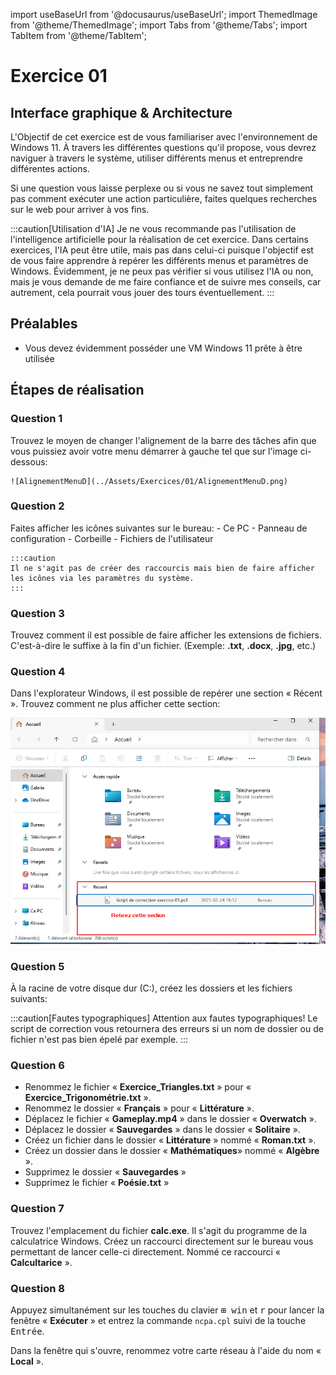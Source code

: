 import useBaseUrl from '@docusaurus/useBaseUrl';
import ThemedImage from '@theme/ThemedImage';
import Tabs from '@theme/Tabs';
import TabItem from '@theme/TabItem';

# Exercice 01

## Interface graphique & Architecture

L'Objectif de cet exercice est de vous familiariser avec l'environnement de Windows 11. À travers les différentes questions qu'il propose, vous devrez naviguer à travers le système, utiliser différents menus et entreprendre différentes actions.

Si une question vous laisse perplexe ou si vous ne savez tout simplement pas comment exécuter une action particulière, faites quelques recherches sur le web pour arriver à vos fins.

:::caution[Utilisation d'IA]
Je ne vous recommande pas l'utilisation de l'intelligence artificielle pour la réalisation de cet exercice. Dans certains exercices, l'IA peut être utile, mais pas dans celui-ci puisque l'objectif est de vous faire apprendre à repérer les différents menus et paramètres de Windows. Évidemment, je ne peux pas vérifier si vous utilisez l'IA ou non, mais je vous demande de me faire confiance et de suivre mes conseils, car autrement, cela pourrait vous jouer des tours éventuellement.
:::

## Préalables

- Vous devez évidemment posséder une VM Windows 11 prête à être utilisée

## Étapes de réalisation

### Question 1

Trouvez le moyen de changer l'alignement de la barre des tâches afin que vous puissiez avoir votre menu démarrer à gauche tel que sur l'image ci-dessous:

    ![AlignementMenuD](../Assets/Exercices/01/AlignementMenuD.png)

### Question 2 
Faites afficher les icônes suivantes sur le bureau:
    - Ce PC
    - Panneau de configuration
    - Corbeille
    - Fichiers de l'utilisateur

    
    :::caution
    Il ne s'agit pas de créer des raccourcis mais bien de faire afficher les icônes via les paramètres du système.
    :::

### Question 3
Trouvez comment il est possible de faire afficher les extensions de fichiers. C'est-à-dire le suffixe à la fin d'un fichier. (Exemple: **.txt**, **.docx**, **.jpg**, etc.)

### Question 4
Dans l'explorateur Windows, il est possible de repérer une section « Récent ». Trouvez comment ne plus afficher cette section:

![FichiersRécents](../Assets/Exercices/01/FichiersRecents.png)

### Question 5
À la racine de votre disque dur (C:), créez les dossiers et les fichiers suivants: 

:::caution[Fautes typographiques]
Attention aux fautes typographiques! Le script de correction vous retournera des erreurs si un nom de dossier ou de fichier n'est pas bien épelé par exemple.
:::

<div style={{textAlign: 'center'}}>
    <ThemedImage
        alt="Schéma"
        sources={{
            light: useBaseUrl('/img/Windows/Exercices/StructureDossier_W.svg'),
            dark: useBaseUrl('/img/Windows/Exercices/StructureDossier_D.svg'),
        }}
    />
</div>

### Question 6

- Renommez le fichier « **Exercice_Triangles.txt** » pour « **Exercice_Trigonométrie.txt** ».
- Renommez le dossier « **Français** » pour « **Littérature** ».
- Déplacez le fichier « **Gameplay.mp4** » dans le dossier « **Overwatch** ».
- Déplacez le dossier « **Sauvegardes** » dans le dossier « **Solitaire** ».
- Créez un fichier dans le dossier « **Littérature** » nommé « **Roman.txt** ».
- Créez un dossier dans le dossier « **Mathématiques**» nommé « **Algèbre** ».
- Supprimez le dossier « **Sauvegardes** »
- Supprimez le fichier « **Poésie.txt** »

### Question 7

Trouvez l'emplacement du fichier **calc.exe**. Il s'agit du programme de la calculatrice Windows. Créez un raccourci directement sur le bureau vous permettant de lancer celle-ci directement. Nommé ce raccourci « **Calcultarice** ».

### Question 8

Appuyez simultanément sur les touches du clavier <kbd>&#8862; win</kbd> et <kbd>r</kbd> pour lancer la fenêtre « **Exécuter** » et entrez la commande `ncpa.cpl` suivi de la touche <kbd>Entrée</kbd>.

Dans la fenêtre qui s'ouvre, renommez votre carte réseau à l'aide du nom « **Local** ».
